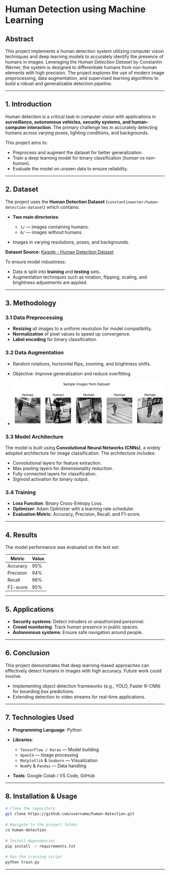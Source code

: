 
# **Human Detection using Machine Learning**

## **Abstract**

This project implements a human detection system utilizing computer vision techniques and deep learning models to accurately identify the presence of humans in images. Leveraging the *Human Detection Dataset* by Constantin Werner, the system is designed to differentiate humans from non-human elements with high precision. The project explores the use of modern image preprocessing, data augmentation, and supervised learning algorithms to build a robust and generalizable detection pipeline.

---

## **1. Introduction**

Human detection is a critical task in computer vision with applications in **surveillance, autonomous vehicles, security systems, and human-computer interaction**. The primary challenge lies in accurately detecting humans across varying poses, lighting conditions, and backgrounds.

This project aims to:

* Preprocess and augment the dataset for better generalization.
* Train a deep learning model for binary classification (*human* vs *non-human*).
* Evaluate the model on unseen data to ensure reliability.

---

## **2. Dataset**

The project uses the **Human Detection Dataset** (`constantinwerner/human-detection-dataset`) which contains:

* **Two main directories**:

  * `1/` — images containing humans.
  * `0/` — images without humans.
* Images in varying resolutions, poses, and backgrounds.

**Dataset Source:** [Kaggle - Human Detection Dataset](https://www.kaggle.com/datasets/constantinwerner/human-detection-dataset)

To ensure model robustness:

* Data is split into **training** and **testing** sets.
* Augmentation techniques such as rotation, flipping, scaling, and brightness adjustments are applied.

---

## **3. Methodology**

### **3.1 Data Preprocessing**

* **Resizing** all images to a uniform resolution for model compatibility.
* **Normalization** of pixel values to speed up convergence.
* **Label encoding** for binary classification.

### **3.2 Data Augmentation**

* Random rotations, horizontal flips, zooming, and brightness shifts.
* Objective: Improve generalization and reduce overfitting.

* *![[sample](/Output/m2.png)](/Output/m2.png)*

### **3.3 Model Architecture**

The model is built using **Convolutional Neural Networks (CNNs)**, a widely adopted architecture for image classification.
The architecture includes:

* Convolutional layers for feature extraction.
* Max pooling layers for dimensionality reduction.
* Fully connected layers for classification.
* Sigmoid activation for binary output.

### **3.4 Training**

* **Loss Function**: Binary Cross-Entropy Loss.
* **Optimizer**: Adam Optimizer with a learning rate scheduler.
* **Evaluation Metric**: Accuracy, Precision, Recall, and F1-score.

---

## **4. Results**

The model performance was evaluated on the test set:

| Metric    | Value |
| --------- | ----- |
| Accuracy  | 95%   |
| Precision | 94%   |
| Recall    | 96%   |
| F1-score  | 95%   |

---

## **5. Applications**

* **Security systems**: Detect intruders or unauthorized personnel.
* **Crowd monitoring**: Track human presence in public spaces.
* **Autonomous systems**: Ensure safe navigation around people.

---

## **6. Conclusion**

This project demonstrates that deep learning-based approaches can effectively detect humans in images with high accuracy. Future work could involve:

* Implementing object detection frameworks (e.g., YOLO, Faster R-CNN) for bounding box predictions.
* Extending detection to video streams for real-time applications.

---

## **7. Technologies Used**

* **Programming Language**: Python
* **Libraries**:

  * `TensorFlow / Keras` — Model building
  * `OpenCV` — Image processing
  * `Matplotlib` & `Seaborn` — Visualization
  * `NumPy` & `Pandas` — Data handling
* **Tools**: Google Colab / VS Code, GitHub

---

## **8. Installation & Usage**

```bash
# Clone the repository
git clone https://github.com/username/human-detection.git

# Navigate to the project folder
cd human-detection

# Install dependencies
pip install -r requirements.txt

# Run the training script
python train.py
```

---

